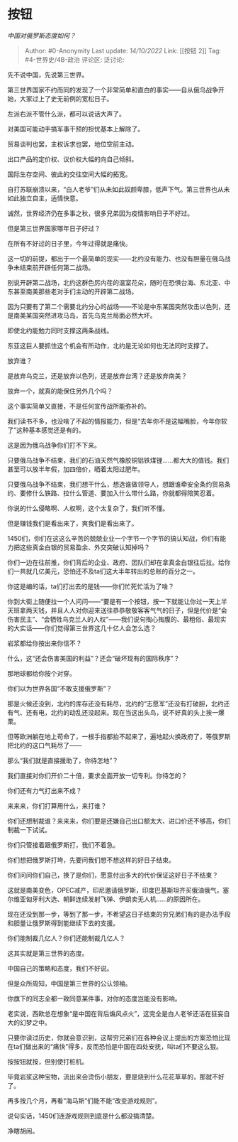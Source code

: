 # 按钮
*中国对俄罗斯态度如何？*

> Author: #0-Anonymity
> Last update: *14/10/2022*
> Link: [[按钮 2]]
> Tag: #4-世界史/4B-政治
> 评论区:
> 泛讨论:

先不说中国，先说第三世界。

第三世界国家不约而同的发现了一个非常简单和直白的事实——自从俄乌战争开始，大家过上了史无前例的宽松日子。

左派右派不管什么派，都可以说话大声了。

对美国可能动手搞军事干预的担忧基本上解除了。

贸易谈判也罢，主权诉求也罢，地位空前主动。

出口产品的定价权、议价权大幅的向自己倾斜。

国际生存空间、彼此的交往空间大幅的拓宽。

自打苏联崩溃以来，“白人老爷”们从未如此奴颜卑膝，低声下气。第三世界也从未如此独立自主，适情快意。

诚然，世界经济仍在多事之秋，很多兄弟因为疫情影响日子不好过。

但是第三世界国家哪年日子好过？

在所有不好过的日子里，今年过得就是痛快。

这一切的前提，都出于一个最简单的现实——北约没有能力、也没有胆量在俄乌战争未结束前开辟任何第二战场。

别说开辟第二战场，北约这群色厉内荏的温室花朵，随时在恐惧台海、东北亚、中东甚至南美那些老对手们主动的开辟第二战场。

因为只要有了第二个需要北约分心的战场——不论是中东某国突然攻击以色列，还是南美某国突然进攻马岛，首先乌克兰局面必然大坏。

即使北约能勉力同时支撑这两条战线。

东亚这巨人要抓住这个机会有所动作，北约是无论如何也无法同时支撑了。

放弃谁？

是放弃乌克兰，还是放弃以色列，还是放弃台湾？还是放弃南美？

放弃一个，就真的能保住另外几个吗？

这个事实简单又直接，不是任何宣传战所能弥补的。

我们读书不多，也没啥了不起的情报能力，但是“去年你不是这幅嘴脸，今年你软了”这种基本感觉还是有的。

这是因为俄乌战争你们打不下来。

只要俄乌战争不结束，我们的石油天然气橡胶铜铝铁煤锂……都大大的值钱。我们甚至可以放半年假，加四倍价，晒着太阳过肥年。

只要俄乌战争不结束，我们想干什么，想选谁做领导人，想跟谁牵安全条约贸易条约、要修什么铁路、拉什么管道、要加入什么带什么路，你就都得陪笑忍着。

你说的什么侵略啊、人权啊，这个太复杂了，我们听不懂。

但是赚钱我们是看出来了，爽我们是看出来了。

1450们，你们在这这么辛苦的兢兢业业一个字节一个字节的搞认知战，你们有能力把这些真金白银的贸易盈余、外交突破认知掉吗？

你们一边在往前推，你们背后的企业、政府、团队们却在拿真金白银往后拉。给你们一共就几亿美元，恐怕还不及ta们这大半年转出的总账的百分之一。

你这是编的话，ta们打出去的是钱——你们忙死忙活为了啥？

你到大街上随便拉一个人问问——“要是有一个按钮，按一下就能让你过一天上半天班拿两天钱，并且人人对你迎来送往恭恭敬敬客客气气的日子，但是代价是“会伤害民主”、“会牺牲乌克兰人的人权”——我们说句掏心掏腹的、最粗俗、最现实的大实话——你们觉得第三世界这几十亿人会怎么选？

岩浆都给你按出来你信不？

什么，这“还会伤害美国的利益”？还会“破坏现有的国际秩序”？

那地球都给你按个对穿。

你们以为世界各国“不敢支援俄罗斯”？

那是火候还没到，北约的库存还没有耗尽，北约的“志愿军”还没有打破胆，北约还有气、还有电，北约的动乱还没起来。现在当这出头鸟，说不好真的头上挨一爆栗。

但等欧洲躺在地上苟命了，一根手指都抬不起来了，遍地起火换政府了，等俄罗斯把北约的这口气耗尽了——

那么“我们就是直接援助了，你待怎地”？

我们直接对你们开价二十倍，要求全面开放一切专利。你待怎的？

你们还有力气打出来不成？

来来来，你们打算用什么，来打谁？

你们还想制裁谁？来来来，你们要是还嫌自己出口额太大、进口价还不够高，你们制裁一下试试。

你们只管接着跟俄罗斯打，我们不着急。

你们想把俄罗斯打垮，先要问我们想不想这样的好日子结束。

你们问问你们自己，换了是你们，愿意付出多大的代价保证这好日子不结束？

这就是南美变色，OPEC减产，印尼邀请俄罗斯，印度巴基斯坦齐买俄油俄气，塞尔维亚匈牙利大选、朝鲜连续发射飞弹、伊朗卖无人机……的原因所在。

现在还没到那一步，等到了那一步，不希望这日子结束的穷兄弟们有的是办法手段和胆量让俄罗斯得到能继续下去的支援。

你们能制裁几亿人？你们还能制裁几亿人？

这其实就是第三世界的态度。

中国自己的策略和态度，我们不好说。

但是众所周知，中国是第三世界的公认领袖。

你旗下的同志全都一致同意某件事，对你的态度岂能没有影响。

老实说，西欧总在想象“是中国在背后煽风点火”，这完全是白人老爷还活在狂妄自大的幻梦之中。

只要你读过历史，你就会意识到，这帮穷兄弟们在各种会议上提出的方案恐怕比现在ta们做出来的“痛快”得多，反而恐怕是中国在四处安抚，叫ta们不要这么狠。

按按钮就按，但别使打桩机。

毕竟岩浆这种宝物，流出来会烫伤小朋友，要是烧到什么花花草草的，那就不好了。

再多按几个月，再看“海马斯”们能不能“改变游戏规则”。

说句实话，1450们连游戏规则到底是什么都没搞清楚。

净瞎胡闹。
